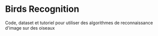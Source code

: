 # Birds Recognition
 Code, dataset et tutoriel pour utiliser des algorithmes de reconnaissance d'image sur des oiseaux
